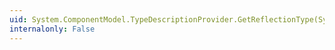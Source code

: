 ```yaml
---
uid: System.ComponentModel.TypeDescriptionProvider.GetReflectionType(System.Type)
internalonly: False
---
```

